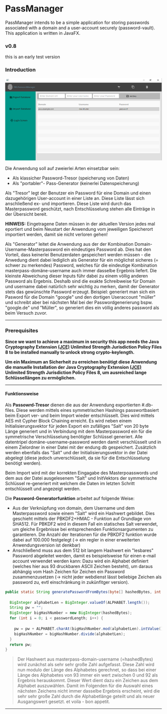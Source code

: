 # PassManager

PassManager intends to be a simple  application for storing passwords associated with a domain and a user-account securely (password-vault). This application is written in JavaFX.

### v0.8
this is an early test version

### Introduction
![Screenshot](/screenshot.png?raw=true "Optional Title")

Die Anwendung soll auf zweierlei Arten einsetzbar sein:
  - Als klassicher Password-Tresor (speicherung von Daten)
  - Als "portabler"- Pass-Generator (keinerlei Datenspeicherung)


 Als "Tresor" legt der Benutzer ein Password für eine Domain und einen dazugehörigen User-account in einer Liste an. Diese Liste lässt sich anschließend ex- und importieren. Diese Liste wird durch das Masterpassword geschützt, nach Entschlüsselung stehen alle Einträge in der Übersicht bereit.

 **HINWEIS:** Eingetragene Daten müssen in der aktuellen Version jedes mal eportiert und beim Neustart der Anwendung vom jeweiligen Speicherort importiert werden, damit sie nicht verloren gehen!


 Als "Generator" leitet die Anwendung aus der der Kombination Domain-Username-Masterpassword ein eindeutiges Password ab. Dies hat den Vorteil, dass keinerlei Benutzerdaten gespeichert werden müssen - die Anwedung dient dabei lediglich als Generator für ein möglichst sicheres (= schwer zu merkendes) Password, welches für die eindeutige Kombination masterpass-domäne-username auch immer dasselbe Ergebnis liefert. Die kleinste Abweichung dieser Inputs führ dabei zu einem völlig anderen Password als Ergebnis. Deshalb sind die exakte Schreibweise für Domain und username dabei natürlich sehr wichtig zu merken, damit der Generator stets das gewünschte Password erzeugt. Beispiel: generiert man sich  ein Pasword für die Domain "google" und den dortigen Useraccount "müller" und schreibt aber bei nächsten Mal bei der Passwordgenerierung bspw. "google.de" und "Müller", so generiert dies ein völlig anderes password als beim Versuch zuvor.
**********

### Prerequisites
**Since we want to achieve a maximum in security  this app needs the Java Cryptography Extension [(JCE)](http://www.oracle.com/technetwork/java/javase/downloads/jce8-download-2133166.html) Unlimited Strength Jurisdiction Policy Files 8 to be installed manually to unlock strong crypto-keylength.**

**Um ein Maximum an Sicherheit zu erreichen benötigt diese Anwendung die manuelle Installation der Java Cryptography Extension [(JCE)](http://www.oracle.com/technetwork/java/javase/downloads/jce8-download-2133166.html) Unlimited Strength Jurisdiction Policy Files 8, um ausreiched lange Schlüssellängen zu ermöglichen.**

***********
#### Funktionsweise

Als **Passowrd-Tresor** dienen die aus der Anwendung exportierten #.db-files. Diese werden mittels eines symmetrischen Hashings passwortbasiert beim Export ver- und beim Import wieder entschlüsselt. Dies wird mittels AES mit Cypher Block Chaining erreicht. Es wird neben einem Initialisierungsvektor für jeden Export ein zufälliges "Salt" von 20 byte Länge generiert und in Verbindung mit dem Masterpassword ein für die symmetrische Verschlüsselung benötigter Schlüssel generiert. Alle datentripel domäne-username-password werden damit verschlüsselt und in einem Zielordner in einer Datei mit der endung db gespeichert. Zusätzlich werden ebenfalls das "Salt" und der Initialisierungsvektor in der Datei abgelegt (diese jedoch unverschlüsselt, da sie für die Entschlüsselung benötigt werden).

Beim Import wird mit der korrekten Eingagabe des Masterpoasswords und dem aus der Datei ausgelesenem "Salt" und InitVektors der symmetrische Schlüssel re-generiert mit welchem die Daten im letzten Schritt entschlüsselt und angezeigt werden.

Die **Password-Generatorfunktion** arbeitet auf folgende Weise:
- Aus der Verknüpfung von domain, dem Username und dem Masterpassword sowie einem "Salt" wird ein Hashwert gebildet. Dies geschieht mittels der PBKDF2+HMAC - Funktion auf Grundlage von SHA512. Für PBKDF2 wird in diesem Fall ein statisches Salt verwendet, um gleiche Ergebnisse bei entsprechenden Funktionsargumenten zu garantieren. Die Anzahl der Iterationen für die PBKDF2 funktion wurde dabei auf 100.000 festgelegt (-> ein regler in einer erweiterten Anwendungsversion ist denkbar)
- Anschließend muss aus dem 512 bit langem Hashwert ein "lesbares" Password abgeleitet werden, damit es beispielsweise für einen e-mail account verwendet werden kann: Dazu wird ein Alphabet definiert (welches hier aus 93 druckbaren ASCII Zeichen besteht), um daraus abhängig vom Hash Zeichen für Zeichen ein Password zusammenzusetzen
 (-> nicht jeder webdienst lässt beliebige Zeichen als password zu, evtl einschränkung in zukünfitger version).

```Java
public static String generatePasswordFromBytes(byte[] hashedBytes, int passwordLength) {

  BigInteger alphabetLen = BigInteger.valueOf(ALPHABET.length());
  String pw = "";
  BigInteger bigHashNumber = new BigInteger(hashedBytes);
  for (int i = 0; i < passwordLength; i++) {

    pw = pw + ALPHABET.charAt(bigHashNumber.mod(alphabetLen).intValue());
    bigHashNumber = bigHashNumber.divide(alphabetLen);
  }
  return pw;
}
```
> Der Hashwert aus masterpass-domain-username (=hashedBytes) wird zunächst als sehr sehr große Zahl aufgefasst. Diese Zahl wird nun modulo der Länge des Alphabetes gerechnet, so dass bei einer Länge des Alphabetes von 93 immer ein wert zwischen 0 und 92 als Ergebnis herauskommt. Dieser Wert dient dazu ein Zeichen aus dem Alphabet auszuwählen. Damit im Folgenden für die Auswahl eines nächsten Zeichens nicht immer dasselbe Ergebnis erscheint, wird die sehr sehr große Zahl durch die Alphabetlänge geteilt und als neuer Ausgangswert gesetzt. et voila - bon appetit.

*********************
